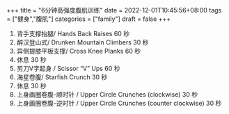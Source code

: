 +++
title = "6分钟高强度腹肌训练"
date = 2022-12-01T10:45:56+08:00
tags = ["健身","腹肌"]
categories = ["family"]
draft = false
+++
1. 背手支撑抬腿/ Hands Back Raises 60 秒
2. 醉汉登山式/ Drunken Mountain Climbers 30 秒
3. 异侧提膝平板支撑/ Cross Knee Planks 60 秒
4. 休息 30 秒
5. 剪刀V字起身 / Scissor “V” Ups 60 秒
6. 海星卷腹/ Starfish Crunch 30 秒
7. 休息 30 秒
8. 上身画圈卷腹-顺时针 / Upper Circle Crunches (clockwise) 30 秒
9. 上身画圈卷腹-逆时针 / Upper Circle Crunches (counter clockwise) 30 秒